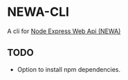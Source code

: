 # NEWA-CLI

A cli for [Node Express Web Api (NEWA)](https://github.com/TalissonJunior/NodeExpressWebApi)


## TODO

 - Option to install npm dependencies.